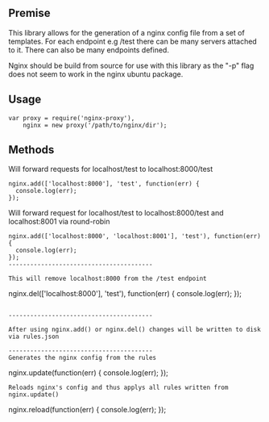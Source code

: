 ## Premise
This library allows for the generation of a nginx config file from a set of templates. For each endpoint e.g /test there can be many servers attached to it. There can also be many endpoints defined.  

Nginx should be build from source for use with this library as the "-p" flag does not seem to work in the nginx ubuntu package.

## Usage
``` 
var proxy = require('nginx-proxy'),
    nginx = new proxy('/path/to/nginx/dir');
``` 

## Methods
Will forward requests for localhost/test to localhost:8000/test
```
nginx.add(['localhost:8000'], 'test', function(err) {
  console.log(err);
});
```  
Will forward request for localhost/test to localhost:8000/test and localhost:8001 via round-robin
```
nginx.add(['localhost:8000', 'localhost:8001'], 'test'), function(err) {
  console.log(err);
});  
---------------------------------------- 

This will remove localhost:8000 from the /test endpoint
```
nginx.del(['localhost:8000'], 'test'), function(err) {
  console.log(err);
});
```

----------------------------------------  

After using nginx.add() or nginx.del() changes will be written to disk via rules.json

----------------------------------------
Generates the nginx config from the rules
```
nginx.update(function(err) {
  console.log(err);
});
```  
Reloads nginx's config and thus applys all rules written from nginx.update()
```
nginx.reload(function(err) {
  console.log(err);
});
```
